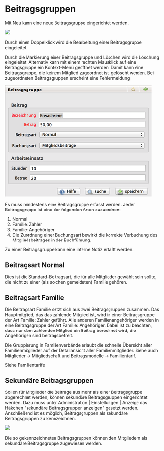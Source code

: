 # Beitragsgruppen

Mit Neu kann eine neue Beitragsgruppe eingerichtet werden.

![](/assets/Beitragsgruppenübersicht.PNG)

Durch einen Doppelklick wird die Bearbeitung einer Beitragsgruppe eingeleitet.

Durch die Markierung einer Beitragsgruppe und Löschen wird die Löschung eingeleitet. Alternativ kann mit einem rechten Mausklick auf eine Beitragsgruppe ein Kontext-Menü geöffnet werden. Damit kann eine Beitragsgruppe, die keinem Mitglied zugeordnet ist, gelöscht werden. Bei zugeordneten Beitragsgruppen erscheint eine Fehlermeldung

![](/assets/Beitragsgruppe.png)

Es muss mindestens eine Beitragsgruppe erfasst werden. Jeder Beitragsgruppe ist eine der folgenden Arten zuzuordnen:

1. Normal
2. Familie: Zahler
3. Familie: Angehöriger
4. Die Zuordnung einer Buchungsart bewirkt die korrekte Verbuchung des Mitgliedsbeitrages in der Buchführung.

Zu einer Beitragsgruppe kann eine interne Notiz erfaßt werden.

## Beitragsart Normal

Dies ist die Standard-Beitragsart, die für alle Mitglieder gewählt sein sollte, die nicht zu einer \(als solchen gemeldeten\) Familie gehören.

## Beitragsart Familie

Die Beitragsart Familie setzt sich aus zwei Beitragsgruppen zusammen. Das Hauptmitglied, das das zahlende Mitglied ist, wird in einer Beitragsgruppe der Art Familie: Zahler geführt. Alle anderen Familienangehörigen werden in eine Beitragsgruppe der Art Familie: Angehöriger. Dabei ist zu beachten, dass nur dem zahlenden Mitglied ein Beitrag berechnet wird, die Angehörigen sind beitragsbefreit.

Die Gruppierung in Familienverbände erlaubt die schnelle Übersicht aller Familienmitglieder auf der Detailansicht aller Familienmitglieder. Siehe auch Mitglieder -&gt; Mitgliedschaft und Beitragsmodelle -&gt; Familientarif.

Siehe Familientarife

## Sekundäre Beitragsgruppen

Sollen für Mitglieder die Beiträge aus mehr als einer Beitragsgruppe abgerechnet werden, können sekundäre Beitragsgruppen eingerichtet werden. Dazu muss unter Administration \| Einstellungen \| Anzeige das Häkchen "sekundäre Beitragsgruppen anzeigen" gesetzt werden. Anschließend ist es möglich, Beitragsgruppen als sekundäre Beitragsgruppen zu kennzeichnen.

![](/assets/SekundäreBeitragsgruppe.png)

Die so gekennzeichneten Beitragsgruppen können den Mitgliedern als sekundäre Beitragsgruppe zugewiesen werden.

